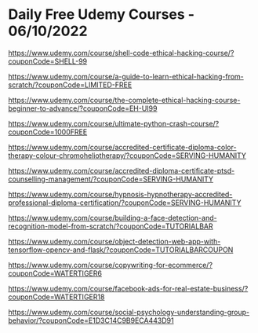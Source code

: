 # Daily Free Udemy Courses - 06/10/2022

https://www.udemy.com/course/shell-code-ethical-hacking-course/?couponCode=SHELL-99
https://www.udemy.com/course/a-guide-to-learn-ethical-hacking-from-scratch/?couponCode=LIMITED-FREE
https://www.udemy.com/course/the-complete-ethical-hacking-course-beginner-to-advance/?couponCode=EH-UI99
https://www.udemy.com/course/ultimate-python-crash-course/?couponCode=1000FREE
https://www.udemy.com/course/accredited-certificate-diploma-color-therapy-colour-chromoheliotherapy/?couponCode=SERVING-HUMANITY
https://www.udemy.com/course/accredited-diploma-certificate-ptsd-counselling-management/?couponCode=SERVING-HUMANITY
https://www.udemy.com/course/hypnosis-hypnotherapy-accredited-professional-diploma-certification/?couponCode=SERVING-HUMANITY
https://www.udemy.com/course/building-a-face-detection-and-recognition-model-from-scratch/?couponCode=TUTORIALBAR
https://www.udemy.com/course/object-detection-web-app-with-tensorflow-opencv-and-flask/?couponCode=TUTORIALBARCOUPON
https://www.udemy.com/course/copywriting-for-ecommerce/?couponCode=WATERTIGER6
https://www.udemy.com/course/facebook-ads-for-real-estate-business/?couponCode=WATERTIGER18
https://www.udemy.com/course/social-psychology-understanding-group-behavior/?couponCode=E1D3C14C9B9ECA443D91
